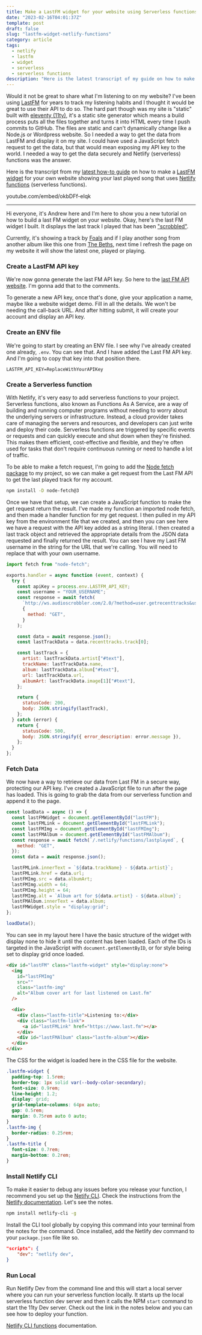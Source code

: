 ```yaml
---
title: Make a LastFM widget for your website using Serverless functions
date: "2023-02-16T04:01:37Z"
template: post
draft: false
slug: "lastfm-widget-netlify-functions"
category: article
tags:
  - netlify
  - lastfm
  - widget
  - serverless
  - serverless functions
description: "Here is the latest transcript of my guide on how to make a LastFM widget using Serverless (Netlify) functions to show the latest track played on your website."
---
```


Would it not be great to share what I'm listening to on my website? I've been using [LastFM](https://www.last.fm) for years to track my listening habits and I thought it would be great to use their API to do so. The hard part though was my site is "static" built with [eleventy (11ty)](https://www.11ty.dev), it's a static site generator which means a build process puts all the files together and turns it into HTML every time I push commits to GitHub. The files are static and can't dynamically change like a Node.js or Wordpress website. So I needed a way to get the data from LastFM and display it on my site. I could have used a JavaScript fetch request to get the data, but that would mean exposing my API key to the world. I needed a way to get the data securely and Netlify (serverless) functions was the answer.

Here is the transcript from my [latest how-to guide](https://www.youtube.com/embed/okbDFf-eIqk) on how to make a [LastFM widget](https://www.last.fm) for your own website showing your last played song that uses [Netlify functions](https://www.netlify.com/products/functions/) (serverless functions).

youtube.com/embed/okbDFf-eIqk

---

Hi everyone, it's Andrew here and I'm here to show you a new tutorial on how to build a last FM widget on your website. Okay, here's the last FM widget I built. It displays the last track I played that has been ["scrobbled"](https://www.businessinsider.com/guides/tech/what-is-last-fm-scrobbling).

Currently, it's showing a track by [Foals](https://www.last.fm/music/Foals) and if I play another song from another album like this one from [The Beths](https://www.last.fm/music/The+Beths), next time I refresh the page on my website it will show the latest one, played or playing.

### Create a LastFM API key

We're now gonna generate the last FM API key. So here to the [last FM API website](https://www.last.fm/api/account/create). I'm gonna add that to the comments.

To generate a new API key, once that's done, give your application a name, maybe like a website widget demo. Fill in all the details. We won't be needing the call-back URL. And after hitting submit, it will create your account and display an API key.

### Create an ENV file

We're going to start by creating an ENV file. I see why I've already created one already, `.env`. You can see that. And I have added the Last FM API key. And I'm going to copy that key into that position there.

```env
LASTFM_API_KEY=ReplaceWithYourAPIKey
```

### Create a Serverless function

With Netlify, it's very easy to add serverless functions to your project. Serverless functions, also known as Functions As A Service, are a way of building and running computer programs without needing to worry about the underlying servers or infrastructure. Instead, a cloud provider takes care of managing the servers and resources, and developers can just write and deploy their code. Serverless functions are triggered by specific events or requests and can quickly execute and shut down when they're finished. This makes them efficient, cost-effective and flexible, and they're often used for tasks that don't require continuous running or need to handle a lot of traffic.

To be able to make a fetch request, I'm going to add the [Node fetch package](https://www.npmjs.com/package/node-fetch) to my project, so we can make a get request from the Last FM API to get the last played track for my account.

```sh
npm install -D node-fetch@3
```

Once we have that setup, we can create a JavaScript function to make the get request return the result. I've made my function an imported node fetch, and then made a handler function for my get request. I then pulled in my API key from the environment file that we created, and then you can see here we have a request with the API key added as a string literal. I then created a last track object and retrieved the appropriate details from the JSON data requested and finally returned the result. You can see I have my Last FM username in the string for the URL that we're calling. You will need to replace that with your own username.

```javascript
import fetch from "node-fetch";

exports.handler = async function (event, context) {
  try {
    const apiKey = process.env.LASTFM_API_KEY;
    const username = "YOUR_USERNAME";
    const response = await fetch(
      `http://ws.audioscrobbler.com/2.0/?method=user.getrecenttracks&user=${username}&api_key=${apiKey}&format=json`,
      {
        method: "GET",
      }
    );

    const data = await response.json();
    const lastTrackData = data.recenttracks.track[0];

    const lastTrack = {
      artist: lastTrackData.artist["#text"],
      trackName: lastTrackData.name,
      album: lastTrackData.album["#text"],
      url: lastTrackData.url,
      albumArt: lastTrackData.image[1]["#text"],
    };

    return {
      statusCode: 200,
      body: JSON.stringify(lastTrack),
    };
  } catch (error) {
    return {
      statusCode: 500,
      body: JSON.stringify({ error_description: error.message }),
    };
  }
};
```

### Fetch Data

We now have a way to retrieve our data from Last FM in a secure way, protecting our API key. I've created a JavaScript file to run after the page has loaded. This is going to grab the data from our serverless function and append it to the page.

```javascript
const loadData = async () => {
  const lastFMWidget = document.getElementById("lastFM");
  const lastFMLink = document.getElementById("lastFMLink");
  const lastFMImg = document.getElementById("lastFMImg");
  const lastFMAlbum = document.getElementById("lastFMAlbum");
  const response = await fetch(`/.netlify/functions/lastplayed`, {
    method: "GET",
  });
  const data = await response.json();

  lastFMLink.innerText = `${data.trackName} - ${data.artist}`;
  lastFMLink.href = data.url;
  lastFMImg.src = data.albumArt;
  lastFMImg.width = 64;
  lastFMImg.height = 64;
  lastFMImg.alt = `Album art for ${data.artist} - ${data.album}`;
  lastFMAlbum.innerText = data.album;
  lastFMWidget.style = "display:grid";
};

loadData();
```

You can see in my layout here I have the basic structure of the widget with display none to hide it until the content has been loaded. Each of the IDs is targeted in the JavaScript with `document.getElementByID`, or for style being set to display grid once loaded.

```html
<div id="lastFM" class="lastfm-widget" style="display:none">
  <img
    id="lastFMImg"
    src=""
    class="lastfm-img"
    alt="Album cover art for last listened on Last.fm"
  />

  <div>
    <div class="lastfm-title">Listening to:</div>
    <div class="lastfm-link">
      <a id="lastFMLink" href="https://www.last.fm"></a>
    </div>
    <div id="lastFMAlbum" class="lastfm-album"></div>
  </div>
</div>
```

The CSS for the widget is loaded here in the CSS file for the website.

```css
.lastfm-widget {
  padding-top: 1.5rem;
  border-top: 1px solid var(--body-color-secondary);
  font-size: 0.9rem;
  line-height: 1.2;
  display: grid;
  grid-template-columns: 64px auto;
  gap: 0.5rem;
  margin: 0.75rem auto 0 auto;
}
.lastfm-img {
  border-radius: 0.25rem;
}
.lastfm-title {
  font-size: 0.7rem;
  margin-bottom: 0.2rem;
}
```

### Install Netlify CLI

To make it easier to debug any issues before you release your function, I recommend you set up the [Netify CLI](https://docs.netlify.com/cli/get-started/). Check the instructions from the [Netlify documentation](https://docs.netlify.com/cli/get-started/#installation). Let's see the notes.

```sh
npm install netlify-cli -g

```

Install the CLI tool globally by copying this command into your terminal from the notes for the command. Once installed, add the Netlify dev command to your `package.json` file like so.

```json
"scripts": {
    "dev": "netlify dev",
}
```

### Run Local

Run Netlify Dev from the command line and this will start a local server where you can run your serverless function locally. It starts up the local serverless function dev server and then it calls the NPM `start` command to start the 11ty Dev server. Check out the link in the notes below and you can see how to deploy your function.

[Netlify CLI functions](https://cli.netlify.com/commands/functions) documentation.
